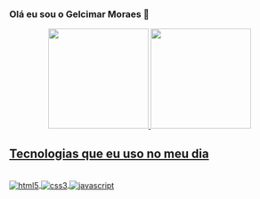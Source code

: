

### Olá eu sou o Gelcimar Moraes 🖖

<div align="center">
  <a href="https://github.com/GelcimarMoraes">
  <img height="180em" src="https://github-readme-stats.vercel.app/api?username=GelcimarMoraes&show_icons=true&theme=radical"/>
  <img height="180em" src="https://github-readme-stats.vercel.app/api/top-langs/?username=GelcimarMoraes&layout=compact&langs_count=7&theme=radical"/>
</div>

## Tecnologias que eu uso no meu dia

<div style="display: inline_block"></br>
    <img align="center" alt="html5" src="https://img.shields.io/badge/HTML5-E34F26?style=for-the-badge&logo=html5&logoColor=white"/>
    <img align="center" alt="css3" src="https://img.shields.io/badge/CSS3-1572B6?style=for-the-badge&logo=css3&logoColor=white"/>
    <img align="center" alt="javascript" src="https://img.shields.io/badge/JavaScript-F7DF1E?style=for-the-badge&logo=javascript&logoColor=black"/>
</div>
